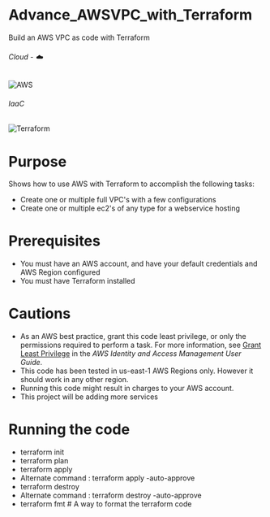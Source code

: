 # Advance_AWSVPC_with_Terraform
Build an AWS VPC as code with Terraform

###### Cloud - :cloud:
![AWS](https://img.shields.io/badge/-AWS-000000?style=flat&logo=Amazon%20AWS&logoColor=FF9900)

###### IaaC
![Terraform](https://img.shields.io/badge/-Terraform-000000?style=flat&logo=Terraform)

# Purpose
Shows how to use AWS with Terraform to accomplish the following tasks:

* Create one or multiple full VPC's with a few configurations
* Create one or multiple ec2's of any type for a webservice hosting

# Prerequisites
* You must have an AWS account, and have your default credentials and AWS Region
  configured
* You must have Terraform installed

# Cautions
* As an AWS best practice, grant this code least privilege, or only the 
  permissions required to perform a task. For more information, see 
  [Grant Least Privilege](https://docs.aws.amazon.com/IAM/latest/UserGuide/best-practices.html#grant-least-privilege) 
  in the *AWS Identity and Access Management 
  User Guide*.
* This code has been tested in us-east-1 AWS Regions only. However it should work in any other region. 
* Running this code might result in charges to your AWS account.
* This project will be adding more services

# Running the code
* terraform init
* terraform plan
* terraform apply
* Alternate command : terraform apply -auto-approve
* terraform destroy
* Alternate command : terraform destroy -auto-approve
* terraform fmt # A way to format the terraform code
